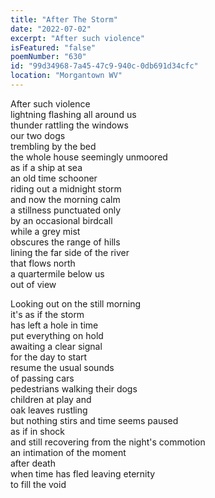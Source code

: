 ```yaml
---
title: "After The Storm"
date: "2022-07-02"
excerpt: "After such violence"
isFeatured: "false"
poemNumber: "630"
id: "99d34968-7a45-47c9-940c-0db691d34cfc"
location: "Morgantown WV"
---
```


After such violence  
lightning flashing all around us  
thunder rattling the windows  
our two dogs  
trembling by the bed  
the whole house seemingly unmoored  
as if a ship at sea  
an old time schooner  
riding out a midnight storm  
and now the morning calm  
a stillness punctuated only  
by an occasional birdcall  
while a grey mist  
obscures the range of hills  
lining the far side of the river  
that flows north  
a quartermile below us  
out of view

Looking out on the still morning  
it's as if the storm  
has left a hole in time  
put everything on hold  
awaiting a clear signal  
for the day to start  
resume the usual sounds  
of passing cars  
pedestrians walking their dogs  
children at play and  
oak leaves rustling  
but nothing stirs and time seems paused  
as if in shock  
and still recovering from the night's commotion  
an intimation of the moment  
after death  
when time has fled leaving eternity  
to fill the void
